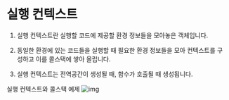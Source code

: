 # 실행 컨텍스트

1. 실행 컨텍스트란 실행할 코드에 제공할 환경 정보들을 모아놓은 객체입니다.

2. 동일한 환경에 있는 코드들을 실행할 때 필요한 환경 정보들을 모아 컨텍스트를 구성하고 이를 콜스택에 쌓아 올립니다.

3. 실행 컨텍스트는 전역공간이 생성될 때, 함수가 호출될 때 생성됩니다.

실행 컨텍스트와 콜스택 예제
![img](https://user-images.githubusercontent.com/59434443/185796365-0a95346d-cd38-485e-a36b-f2865069b30c.png)
